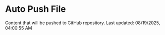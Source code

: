 # Auto Push File

Content that will be pushed to GitHub repository.
Last updated: 08/19/2025, 04:00:55 AM